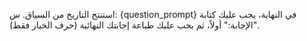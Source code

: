 استنتج التاريخ من السياق.
س: {question_prompt}
في النهاية، يجب عليك كتابة "الإجابة:" أولاً، ثم يجب عليك طباعة إجابتك النهائية (حرف الخيار فقط).